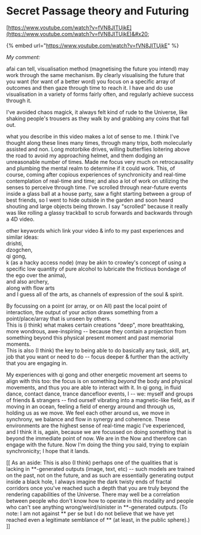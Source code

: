 # Secret Passage theory and Futuring

[https://www.youtube.com/watch?v=fVN8JITUjkE](https://www.youtube.com/watch?v=fVN8JITUjkE)&#x20;

{% embed url="https://www.youtube.com/watch?v=fVN8JITUjkE" %}

_My comment:_

afai can tell, visualisation method (magnetising the future you intend) may work through the same mechanism. By clearly visualising the future that you want (for want of a better word) you focus on a specific array of outcomes and then gaze through time to reach it. I have and do use visualisation in a variety of forms fairly often, and regularly achieve success through it.

I've avoided chaos magick, it always felt kind of rude to the Universe, like shaking people's trousers as they walk by and grabbing any coins that fall out.

what you describe in this video makes a lot of sense to me. I think I've thought along these lines many times, through many trips, both molecularly assisted and non. Long motorbike drives, willing butterflies loitering above the road to avoid my approaching helmet, and them dodging an unreasonable number of times. Made me focus very much on retrocausality and plumbing the mental realm to determine if it could work. This, of course, coming after copious experiences of synchronicity and real-time contemplation of real-time and time; and also a lot of work on utilizing the senses to perceive through time. I've scrolled through near-future events inside a glass ball at a house party, saw a fight starting between a group of best friends, so I went to hide outside in the garden and soon heard shouting and large objects being thrown. I say "scrolled" because it really was like rolling a glassy trackball to scrub forwards and backwards through a 4D video.

other keywords which link your video & info to my past experiences and similar ideas:\
drishti,\
dzogchen,\
qi gong,\
k (as a hacky access node) (may be akin to crowley's concept of using a specific low quantity of pure alcohol to lubricate the frictious bondage of the ego over the anima),\
and also archery,\
along with flow arts\
and I guess all of the arts, as channels of expression of the soul & spirit.

By focussing on a point (or array, or on All) past the local point of interaction, the output of your action draws something from a point/place/array that is unseen by others.\
This is (i think) what makes certain creations "deep", more breathtaking, more wondrous, awe-inspiring -- because they contain a projection from something beyond this physical present moment and past memorial moments.\
This is also (I think) the key to being able to do basically any task, skill, art, job that you want or need to do -- focus deeper & further than the activity that you are engaging in.

My experiences with qi gong and other energetic movement art seems to align with this too: the focus is on something _beyond_ the body and physical movements, and thus you are able to interact with it. In qi gong, in fluid dance, contact dance, trance dancefloor events, I -- we: myself and groups of friends & strangers -- find ourself vibrating into a magnetic-like field, as if moving in an ocean, feeling a field of energy around and through us, holding us as we move. We feel each other around us, we move in synchrony, we balance and flow in synergy and coherence. These environments are the highest sense of real-time magic I've experienced, and I think it is, again, because we are focussed on doing something that is beyond the immediate point of now. We are in the Now and therefore can engage with the future. Now I'm doing the thing you said, trying to explain synchronicity; I hope that it lands.

\[\[ As an aside: This is also (I think) perhaps one of the qualities that is lacking in \*\*-generated outputs (image, text, etc) -- such models are trained on the past, not on the future, and as such are essentially generating output inside a black hole, I always imagine the dark twisty ends of fractal corridors once you've reached such a depth that you are truly beyond the rendering capabilities of the Universe. There may well be a correlation between people who don't know how to operate in this modality and people who can't see anything wrong/weird/sinister in \*\*-generated outputs. (To note: I am not against \*\* per se but I do not believe that we have yet reached even a legitimate semblance of \*\* (at least, in the public sphere).) ]]

